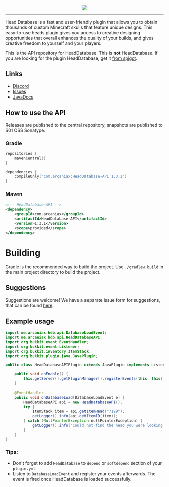 <p align="center">
    <img src="https://i.imgur.com/rWd7qpw.png">
</p>

---

Head Database is a fast and user-friendly plugin that allows you to obtain thousands of custom Minecraft skulls that feature unique designs.
This easy-to-use heads plugin gives you access to creative designing opportunities that overall enhances the quality of your builds, and gives creative freedom to yourself and your players.

This is the API repository for HeadDatabase. This is **not** HeadDatabase.
If you are looking for the plugin HeadDatabase, get it [from spigot](https://www.spigotmc.org/resources/14280/).

## Links

* [Discord](https://discord.gg/jpRVrjd)
* [Issues](https://github.com/Arcaniax-Development/HeadDatabase-API/issues)
* [JavaDocs](https://javadoc.io/doc/com.arcaniax/HeadDatabase-API)

## How to use the API
Releases are published to the central repository, snapshots are published to S01 OSS Sonatype.

### Gradle
```kotlin
repositories {
    mavenCentral()
}

dependencies {
    compileOnly("com.arcaniax:HeadDatabase-API:1.3.1")
}
```

### Maven
```xml
<!-- HeadDatabase-API -->
<dependency>
    <groupId>com.arcaniax</groupId>
    <artifactId>HeadDatabase-API</artifactId>
    <version>1.3.1</version>
    <scope>provided</scope>
</dependency>
```

# Building
Gradle is the recommended way to build the project. Use `./gradlew build` in the main project directory to build the project.

## Suggestions
Suggestions are welcome! We have a separate issue form for suggestions, that can be found [here](https://github.com/Brennian/HeadDatabase-API/issues).

## Example usage
```java
import me.arcaniax.hdb.api.DatabaseLoadEvent;
import me.arcaniax.hdb.api.HeadDatabaseAPI;
import org.bukkit.event.EventHandler;
import org.bukkit.event.Listener;
import org.bukkit.inventory.ItemStack;
import org.bukkit.plugin.java.JavaPlugin;

public class HeadDatabaseAPIPlugin extends JavaPlugin implements Listener {

    public void onEnable() {
        this.getServer().getPluginManager().registerEvents(this, this);
    }

    @EventHandler
    public void onDatabaseLoad(DatabaseLoadEvent e) {
        HeadDatabaseAPI api = new HeadDatabaseAPI();
        try {
            ItemStack item = api.getItemHead("7129");
            getLogger().info(api.getItemID(item));
        } catch (NullPointerException nullPointerException) {
            getLogger().info("Could not find the head you were looking for");
        }
    }
}
```
### Tips:

- Don't forget to add `HeadDatabase` to `depend` or `softdepend` section of your `plugin.yml`
- Listen to `DatabaseLoadEvent` and register your events afterwards. The event is fired once HeadDatabase is loaded successfully.
